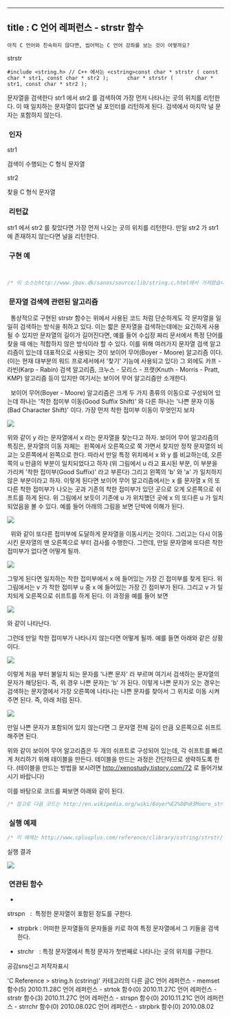 ----------------
title : C 언어 레퍼런스 - strstr 함수
--------------



```warning
아직 C 언어와 친숙하지 않다면, 씹어먹는 C 언어 강좌를 보는 것이 어떻까요?
```


strstr



```info
#include <string.h> // C++ 에서는 <cstring>const char * strstr ( const char * str1, const char * str2 );      char * strstr (       char * str1, const char * str2 );
```


문자열을 검색한다
str1 에서 str2 를 검색하여 가장 먼저 나타나는 곳의 위치를 리턴한다. 이 때 일치하는 문자열이 없다면 널 포인터를 리턴하게 된다. 검색에서 마지막 널 문자는 포함하지 않는다. 



###  인자




str1

검색이 수행되는 C 형식 문자열

str2

찾을 C 형식 문자열 



###  리턴값




str1 에서 str2 를 찾았다면 가장 먼저 나오는 곳의 위치를 리턴한다. 만일 str2 가 str1 에 존재하지 않는다면 널을 리턴한다. 



###  구현 예




```cpp


/* 이 소스는http://www.jbox.dk/sanos/source/lib/string.c.html에서 가져왔습니다*/char *strstr(const char *str1, const char *str2){    char *cp = (char *) str1;    char *s1, *s2;    if (!*str2) return (char *) str1;    while (*cp)    {        s1 = cp;        s2 = (char *) str2;        while (*s1 && *s2 && !(*s1 - *s2)) s1++, s2++;        if (!*s2) return cp;        cp++;    }    return NULL;}
```




###  문자열 검색에 관련된 알고리즘




  통상적으로 구현된 strstr 함수는 위에서 사용된 코드 처럼 단순하게도 각 문자열을 일일히 검색하는 방식을 취하고 있다. 이는 짧은 문자열을 검색하는데에는 요긴하게 사용될 수 있지만 문자열의 길이가 길어진다면, 예를 들어 수십장 짜리 문서에서 특정 단어를 찾을 때 에는 적합하지 않은 방식이라 할 수 있다. 이를 위해 여러가지 문자열 검색 알고리즘이 있는데 대표적으로 사용되는 것이 보이어 무어(Boyer - Moore) 알고리즘 이다. (이는 현재 대부분의 워드 프로세서에서 '찾기' 기능에 사용되고 있다) 그 외에도 카프 - 라빈(Karp - Rabin) 검색 알고리즘, 크누스 - 모리스 - 프랫(Knuth - Morris - Pratt, KMP) 알고리즘 등이 있지만 여기서는 보이어 무어 알고리즘만 소개한다. 

  보이어 무어(Boyer - Moore) 알고리즘은 크게 두 가지 종류의 이동으로 구성되어 있는데 하나는 '착한 접미부 이동(Good Suffix Shift)' 와 다른 하나는 '나쁜 문자 이동(Bad Character Shift)' 이다. 가장 먼저 착한 접미부 이동이 무엇인지 보자


![](http://img1.daumcdn.net/thumb/R1920x0/?fname=http%3A%2F%2Fcfile21.uf.tistory.com%2Fimage%2F1733B5304CF0C6110482E0)

위와 같이 y 라는 문자열에서 x 라는 문자열을 찾는다고 하자. 보이어 무어 알고리즘의 특징은, 문자열의 이동 자체는  왼쪽에서 오른쪽으로 쭉 가면서 찾지만 정작 문자열의 비교는 오른쪽에서 왼쪽으로 한다. 따라서 만일 특정 위치에서 x 와 y 를 비교하는데, 오른쪽의 u 만큼의 부분이 일치되었다고 하자 (위 그림에서 u 라고 표시된 부분, 이 부분을 가리켜 '착한 접미부(Good Suffix)' 라고 부른다) 그리고 왼쪽의 'b' 와 'a' 가 일치하지 않은 부분이라고 하자. 이렇게 된다면 보이어 무어 알고리즘에서는 x 를 문자열 x 의 또다른 착한 접미부가 나오는 곳과 기존의 착한 접미부가 있던 곳으로 오게 오른쪽으로 쉬프트를 하게 된다. 위 그림에서 보듯이 기존에 u 가 위치했던 곳에 x 의 또다른 u 가 일치되었음을 볼 수 있다. 예를 들어 아래의 그림을 보면 단박에 이해가 된다. 


![](http://img1.daumcdn.net/thumb/R1920x0/?fname=http%3A%2F%2Fcfile6.uf.tistory.com%2Fimage%2F142E0E034CF0CA1F31835B)


  위와 같이 또다른 접미부에 도달하게 문자열을 이동시키는 것이다. 그리고는 다시 이동 시킨 문자열의 맨 오른쪽으로 부터 검사를 수행한다. 그런데, 만일 문자열에 또다른 착한 접미부가 없다면 어떻게 될까. 


![](http://img1.daumcdn.net/thumb/R1920x0/?fname=http%3A%2F%2Fcfile25.uf.tistory.com%2Fimage%2F206642334CF0CD0C22CED4)

그렇게 된다면 일치하는 착한 접미부에서 x 에 들어있는 가장 긴 접미부를 찾게 된다. 위 그림에서는 v 가 착한 접미부 u 중 x 에 들어있는 가장 긴 접미부가 된다. 그리고 v 가 일치되게 오른쪽으로 쉬프트를 하게 된다. 이 과정을 예를 들어 보면


![](http://img1.daumcdn.net/thumb/R1920x0/?fname=http%3A%2F%2Fcfile8.uf.tistory.com%2Fimage%2F164CEE334CF0CD0C5BB5A3)

와 같이 나타난다. 

그런데 만일 착한 접미부가 나타나지 않는다면 어떻게 될까. 예를 들면 아래와 같은 상황이다. 


![](http://img1.daumcdn.net/thumb/R1920x0/?fname=http%3A%2F%2Fcfile4.uf.tistory.com%2Fimage%2F1345DF044CF0CFB9517DC5)

이렇게 처음 부터 불일치 되는 문자를 '나쁜 문자' 라 부르며 여기서 검색하는 문자열의 문자가 해당된다. 즉, 위 경우 나쁜 문자는 'b' 가 된다. 이렇게 나쁜 문자가 오는 경우는 검색하는 문자열에서 가장 오른쪽에 나타나는 나쁜 문자를 찾아서 그 위치로 이동 시켜 주면 된다. 즉, 아래 처럼 된다. 


![](http://img1.daumcdn.net/thumb/R1920x0/?fname=http%3A%2F%2Fcfile9.uf.tistory.com%2Fimage%2F1348DC054CF0D04946E324)

만일 나쁜 문자가 포함되어 있지 않는다면 그 문자열 전체 길이 만큼 오른쪽으로 쉬프트 해주면 된다. 

위와 같이 보이어 무어 알고리즘은 두 개의 쉬프트로 구성되어 있는데, 각 쉬프트를 빠르게 처리하기 위해 테이블을 만든다. 테이블을 만드는 과정은 간단하므로 생략하도록 한다. (테이블을 만드는 방법을 보시려면 http://xenostudy.tistory.com/72 로 들어가보시기 바랍니다)

이를 바탕으로 코드를 짜보면 아래와 같이 된다.

```cpp
/* 참고로 다음 코드는 http://en.wikipedia.org/wiki/Boyer%E2%80%93Moore_string_search_algorithm에서 가져왔습니다. 테이블을 생성하는 함수는 나쁜 문자 이동의 경우 static void prepare_badcharacter_heuristic, 착한 접미부 이동의 경우 void prepare_goodsuffix_heuristic 이다. */# include <limits.h># include <string.h># define ALPHABET_SIZE (1 << CHAR_BIT)static void compute_prefix(const char* str, size_t size,                            int result[size]) {    size_t q;    int k;    result[0] = 0;    k = 0;    for (q = 1; q < size; q++) {        while (k > 0 && str[k] != str[q])            k = result[k-1];        if (str[k] == str[q])            k++;        result[q] = k;    }}static void prepare_badcharacter_heuristic(const char *str, size_t size,                                            int result[ALPHABET_SIZE]) {    size_t i;    for (i = 0; i < ALPHABET_SIZE; i++)        result[i] = -1;    for (i = 0; i < size; i++)        result[(size_t) str[i]] = i;}void prepare_goodsuffix_heuristic(const char *normal, size_t size,                                   int result[size + 1]) {    char *left = (char *) normal;    char *right = left + size;    char reversed[size+1];    char *tmp = reversed + size;    size_t i;    /* reverse string */    *tmp = 0;    while (left < right)        *(--tmp) = *(left++);    int prefix_normal[size];    int prefix_reversed[size];    compute_prefix(normal, size, prefix_normal);    compute_prefix(reversed, size, prefix_reversed);    for (i = 0; i <= size; i++) {        result[i] = size - prefix_normal[size-1];    }    for (i = 0; i < size; i++) {        const int j = size - prefix_reversed[i];        const int k = i - prefix_reversed[i]+1;        if (result[j] > k)            result[j] = k;    }}/** Boyer-Moore search algorithm*/const char *boyermoore_search(const char *haystack,                               const char *needle) {    /*    * Calc string sizes    */    size_t needle_len, haystack_len;    needle_len = strlen(needle);    haystack_len = strlen(haystack);    /*    * Simple checks    */    if(haystack_len == 0)        return NULL;    if(needle_len == 0)        return haystack;    /*    * Initialize heuristics    */    int badcharacter[ALPHABET_SIZE];    int goodsuffix[needle_len+1];    prepare_badcharacter_heuristic(needle, needle_len, badcharacter);    prepare_goodsuffix_heuristic(needle, needle_len, goodsuffix);    /*    * Boyer-Moore search    */    size_t s = 0;    while(s <= (haystack_len - needle_len))    {        size_t j = needle_len;        while(j > 0 && needle[j-1] == haystack[s+j-1])            j--;        if(j > 0)        {            int k = badcharacter[(size_t) haystack[s+j-1]];            int m;            if(k < (int)j && (m = j-k-1) > goodsuffix[j])                s+= m;            else                s+= goodsuffix[j];        }        else        {            return haystack + s;        }    }    /* not found */    return NULL;}
```




###  실행 예제





```cpp
/* 이 예제는 http://www.cplusplus.com/reference/clibrary/cstring/strstr/에서 가져왔습니다.  */#include <stdio.h>#include <string.h>int main (){    char str[] ="This is a simple string";    char * pch;    pch = strstr (str,"simple");    strncpy (pch,"sample",6);    puts (str);    return 0;}
```

실행 결과


![](http://img1.daumcdn.net/thumb/R1920x0/?fname=http%3A%2F%2Fcfile3.uf.tistory.com%2Fimage%2F187E1D1A4CF0D1AF0A3D05)




###  연관된 함수


* 

strspn
  :  특정한 문자열이 포함된 정도를 구한다. 




* strpbrk
 : 어떠한 문자열들의 문자들을 키로 하여 특정 문자열에서 그 키들을 검색한다. 

* strchr
  : 특정 문자열에서 특정 문자가 첫번째로 나타나는 곳의 위치를 구한다.







공감sns신고
저작자표시

'C Reference > string.h (cstring)' 카테고리의 다른 글C 언어 레퍼런스 - memset 함수(5)
2010.11.28C 언어 레퍼런스 - strtok 함수(0)
2010.11.27C 언어 레퍼런스 - strstr 함수(3)
2010.11.27C 언어 레퍼런스 - strspn 함수(0)
2010.11.21C 언어 레퍼런스 - strrchr 함수(0)
2010.08.02C 언어 레퍼런스 - strpbrk 함수(0)
2010.08.02

